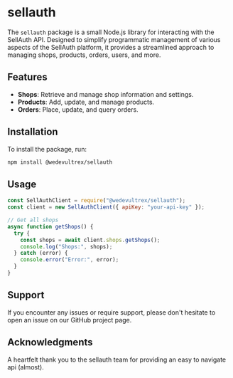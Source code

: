 # sellauth

The `sellauth` package is a small Node.js library for interacting with the SellAuth API. Designed to simplify programmatic management of various aspects of the SellAuth platform, it provides a streamlined approach to managing shops, products, orders, users, and more.

## Features

- **Shops**: Retrieve and manage shop information and settings.
- **Products**: Add, update, and manage products.
- **Orders**: Place, update, and query orders.

## Installation

To install the package, run:

```bash
npm install @wedevultrex/sellauth
```

## Usage

```js
const SellAuthClient = require("@wedevultrex/sellauth");
const client = new SellAuthClient({ apiKey: "your-api-key" });

// Get all shops
async function getShops() {
  try {
    const shops = await client.shops.getShops();
    console.log("Shops:", shops);
  } catch (error) {
    console.error("Error:", error);
  }
}
```

## Support

If you encounter any issues or require support, please don't hesitate to open an issue on our GitHub project page.

## Acknowledgments

A heartfelt thank you to the sellauth team for providing an easy to navigate api (almost).
